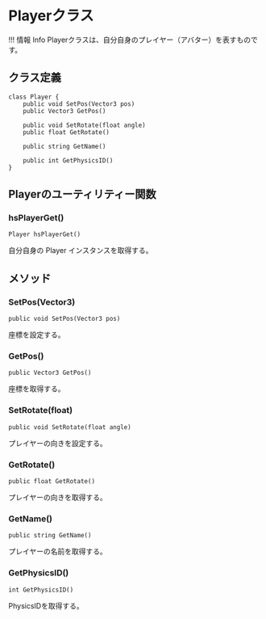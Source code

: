 
# Playerクラス

!!! 情報 Info
    Playerクラスは、自分自身のプレイヤー（アバター）を表すものです。


## クラス定義

```
class Player {
    public void SetPos(Vector3 pos)
    public Vector3 GetPos()
 
    public void SetRotate(float angle)
    public float GetRotate()

    public string GetName()

	public int GetPhysicsID()
}
```




## Playerのユーティリティー関数
### hsPlayerGet()
`Player hsPlayerGet()`

自分自身の Player インスタンスを取得する。




## メソッド
### SetPos(Vector3)
`public void SetPos(Vector3 pos)`

座標を設定する。

### GetPos()
`public Vector3 GetPos()`

座標を取得する。

### SetRotate(float)
`public void SetRotate(float angle)`

プレイヤーの向きを設定する。

### GetRotate()
`public float GetRotate()`

プレイヤーの向きを取得する。

### GetName()
`public string GetName()`

プレイヤーの名前を取得する。

### GetPhysicsID()
`int GetPhysicsID()`

PhysicsIDを取得する。

